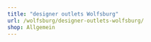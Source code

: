 ```yaml
---
title: "designer outlets Wolfsburg"
url: /wolfsburg/designer-outlets-wolfsburg/
shop: Allgemein
---
```

